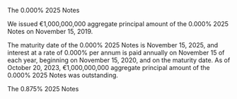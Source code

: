 The 0.000% 2025 Notes

We issued €1,000,000,000 aggregate principal amount of the 0.000% 2025 Notes on November 15, 2019.

The maturity date of the 0.000% 2025 Notes is November 15, 2025, and interest at a rate of 0.000% per annum is
paid annually on November 15 of each year, beginning on November 15, 2020, and on the maturity date. As of
October 20, 2023, €1,000,000,000 aggregate principal amount of the 0.000% 2025 Notes was outstanding.

The 0.875% 2025 Notes